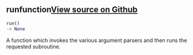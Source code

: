 ## run<span class="tag">function</span><a class="sourcelink" href=https://github.com/fastestimator/fastestimator/blob/r1.0/fastestimator/cli/main.py/#L22-L34>View source on Github</a>
```python
run()
-> None
```
A function which invokes the various argument parsers and then runs the requested subroutine.
    

